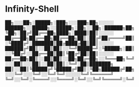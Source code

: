 # Infinity-Shell


██╗░░░██╗░█████╗░███╗░░░███╗██╗░░░░░  ██████╗░░█████╗░░█████╗░██╗░░██╗░██████╗██╗
╚██╗░██╔╝██╔══██╗████╗░████║██║░░░░░  ██╔══██╗██╔══██╗██╔══██╗██║░██╔╝██╔════╝██║
░╚████╔╝░███████║██╔████╔██║██║░░░░░  ██████╔╝██║░░██║██║░░╚═╝█████═╝░╚█████╗░██║
░░╚██╔╝░░██╔══██║██║╚██╔╝██║██║░░░░░  ██╔══██╗██║░░██║██║░░██╗██╔═██╗░░╚═══██╗╚═╝
░░░██║░░░██║░░██║██║░╚═╝░██║███████╗  ██║░░██║╚█████╔╝╚█████╔╝██║░╚██╗██████╔╝██╗
░░░╚═╝░░░╚═╝░░╚═╝╚═╝░░░░░╚═╝╚══════╝  ╚═╝░░╚═╝░╚════╝░░╚════╝░╚═╝░░╚═╝╚═════╝░╚═╝
